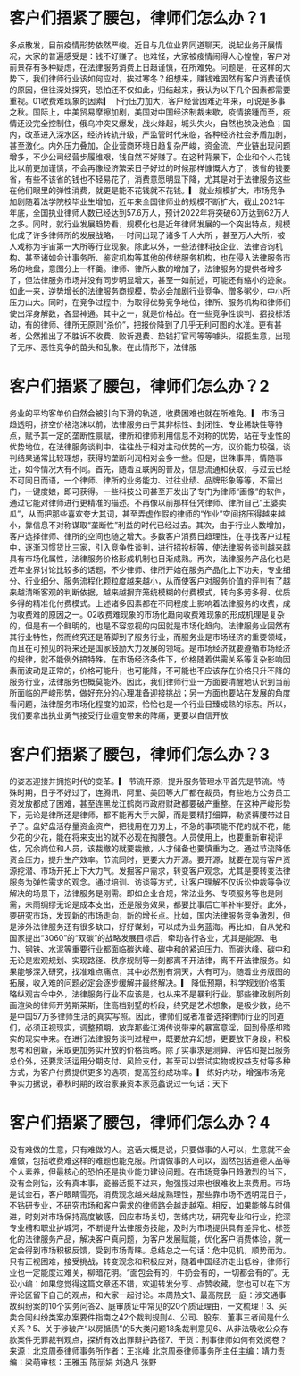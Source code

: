 # 客户们捂紧了腰包，律师们怎么办？1

多点散发，目前疫情形势依然严峻。近日与几位业界同道聊天，说起业务开展情况，大家的普遍感受是：钱不好赚了。也难怪，大家被疫情闹得人心惶惶，客户对前景存有多种疑虑，在法律服务消费上日趋谨慎，在所难免。问题是，在这样的大势下，我们律师行业该如何应对，挨过寒冬？细想来，赚钱难固然有客户消费谨慎的原因，但往深处探究，恐怕还不仅如此，归结起来，我认为以下几个因素都需要重视。01收费难现象的因素▎ 下行压力加大，客户经营困难近年来，可说是多事之秋。国际上，中美贸易摩擦加剧，美国对中国经济制裁未歇，疫情接踵而至，疫情还没完全控制住，俄乌冲突又爆发，战火烽起，城头失火，自然也殃及池鱼；国内，改革进入深水区，经济转轨升级，严监管时代来临，各种经济社会矛盾加剧，甚至激化。内外压力叠加，企业营商环境日趋复杂严峻，资金流、产业链出现问题增多，不少公司经营步履维艰，钱自然不好赚了。在这种背景下，企业和个人花钱比以前更加谨慎，不会再像经济繁荣日子好过的时候那样慷慨大方了，该省的钱要省，有些不该省的钱也不轻易花了，消费意愿明显下降，尤其是对于法律服务这些在他们眼里的弹性消费，就更是能不花钱就不花钱。▎ 就业规模扩大，市场竞争加剧随着法学院校毕业生增加，近年来全国律师业的规模不断扩大，截止2021年年底，全国执业律师人数已经达到57.6万人，预计2022年将突破60万达到62万人之多。同时，就行业发展趋势看，规模化也是近年律师发展的一个突出特点，规模化成了许多律师所的发展战略，一时间出现了诸多千人大所 ，甚至万人大所，被人戏称为宇宙第一大所等行业现象。除此以外，一些法律科技企业、法律咨询机构、甚至诸如会计事务所、鉴定机构等其他的传统服务机构，也在侵入法律服务市场的地盘，意图分上一杯羹。律师、律所人数的增加了，法律服务的提供者增多了，但法律服务市场并没有同步明显增大，甚至一如前述，可能还有缩小的迹象。如此一来，逆势增长的法律服务商规模，势必会加剧行业竞争。僧多粥少，中小所压力山大。同时，在竞争过程中，为取得优势竞争地位，律所、服务机构和律师们使出浑身解数，各显神通。其中之一，就是价格战。在一些竞争性谈判、招投标活动，有的律师、律所无原则“杀价”，把报价降到了几乎无利可图的水准。更有甚者，公然推出了不胜诉不收费、败诉退费、垫钱打官司等等噱头，招揽生意，出现了无序、恶性竞争的苗头和乱象。在此情形下，法律服

# 客户们捂紧了腰包，律师们怎么办？2

务业的平均客单价自然会被引向下滑的轨道，收费困难也就在所难免。▎ 市场日趋透明，挤空价格泡沫以前，法律服务由于其非标性、封闭性、专业稀缺性等特点，赋予其一定的垄断性禀赋，律所和律师利用信息不对称的优势，站在专业性的优势地位，在法律服务谈判中，往往处于相对主动优势的一方，议价能力较强，谈判结果通常比较理想，获得的垄断利润相对会多一些。但是，世殊事异，情随事迁，如今情况大有不同。首先，随着互联网的普及，信息流通和获取，与过去已经不可同日而语，一个律师、律所的业务能力、过往业绩、品牌形象等等，不需出门，一键度娘，即可获得。一些科技公司甚至开发出了专门为律师“画像”的软件，通过它能对律师进行更精准的描述。不再像以前那样任凭律师、律所自己“王婆卖瓜”，从而把那些喜欢夸大其词，甚至弄虚作假的律师的“作业”空间挤压得越来越小，靠信息不对称谋取“垄断性”利益的时代已经过去。其次，由于行业人数增加，客户选择律师、律所的空间也随之增大。多数客户消费日趋理性，在寻找客户过程中，逐渐习惯货比三家，引入竞争性谈判，进行招投标等，使法律服务谈判越来越具有市场化属性，法律服务价格形成机制也日渐成熟。再次，法律服务产品化也是近年业界讨论比较多的话题，不少律师、律所开始在服务产品化上下功夫，专业细分、行业细分、服务流程化颗粒度越来越小，从而使客户对服务价值的评判有了越来越清晰客观的判断依据，越来越摒弃笼统模糊的付费模式，转向多劳多得、优质多得的精准化付费模式。上述诸多因素都在不同程度上影响着法律服务的收费，成为收费难的原因之一。02收费难现象的市场化趋向收费难现象的形成机理是复杂的，但是有一个鲜明的，也是不容忽视的内因就是市场化趋向。法律服务业固然有其行业特性，然而终究还是落脚到了服务行业，而服务业是市场经济的重要领域，而且在可预见的将来还是国家鼓励大力发展的领域。是市场经济就要遵循市场经济的规律，就不能例外搞特殊。在市场经济条件下，价格随着供需关系等复杂影响因素而波动是正常的，价格可能升，也可能降，不可能也不应该存在价格只升不降的服务行业，法律服务也概莫能外。因此，我们律师行业一方面要清醒地认识到当前所面临的严峻形势，做好充分的心理准备迎接挑战；另一方面也要站在发展的角度看问题，法律服务市场化程度的加深，恰恰也是一个行业日臻成熟的标志。所以，我们要拿出执业勇气接受行业嬗变带来的阵痛，更要以自信开放

# 客户们捂紧了腰包，律师们怎么办？3

的姿态迎接并拥抱时代的变革。▎ 节流开源，提升服务管理水平首先是节流。特殊时期，日子不好过了，连腾讯、阿里、美团等大厂都在裁员，有些地方公务员工资发放都成了困难，甚至连黑龙江鹤岗市政府财政都要破产重整。在这种严峻形势下，无论是律所还是律师，都不能再大手大脚，而是要精打细算，勒紧裤腰带过日子了。盘好盘活存量资金资产，把钱用在刀刃上，不急的事项能不花的就不花，能少花的少花，能在将来支出的就不必现在掏腰包。人员使用上，也要重新审视评估，冗余岗位和人员，该裁撤的就要裁撤，人才储备也要慎重为之。通过节流降低资金压力，提升生产效率。节流同时，更要大力开源。要开源，就要在现有客户资源挖潜、市场开拓上下大力气。发掘客户需求，转变客户观念，尤其是要转变法律服务为弹性需求的观念。通过培训、访谈等方式，让客户理解不仅诉讼仲裁等争议解决的场景下，法律服务是刚需。即如企业合规，常法业务、专项服务等也是刚需，未雨绸缪无论是成本支出，还是服务效果，都要比事后亡羊补牢要好。此外，要研究市场，发现新的市场走向，新的增长点。比如，国内法律服务竞争激烈，但是涉外法律服务还有很多缺口，好好谋划，可以成为业务蓝海。再比如，自从党和国家提出“3060”的“双碳”的战略发展目标后，牵动各行各业，尤其是能源、电力、钢铁、水泥等重要行业都面临碳达峰、碳中和的紧迫压力。而碳达峰、碳中和无论是宏观规划、实现路径、秩序规制等一刻都离不开法律，离不开法律服务。如果能够深入研究，找准难点痛点，其中必然别有洞天，大有可为。随着业务版图的拓展，收入难的问题必定会逐步缓解并最终解决。▎ 降低预期，科学规划价格策略纵观古今中外，法律服务行业不应该是，也从来不是暴利行业。那些律政剧所刻画渲染的律师开劳斯莱斯，住高档别墅的桥段，终究是艺术想象，是极少数，绝不是中国57万多律师生活的真实写照。因此，律师们或者准备选择律师行业的同道们，必须正视现实，调整预期，放弃那些江湖传说带来的暴富意淫，回到骨感却踏实的现实中来。在进行法律服务谈判过程中，既要放弃幻想，更要放下身段，积极思考和创新，采取更加务实开放的价格策略。除了实事求是测算、评估和提出服务总价外，还要灵活运用分期支付、风险支付，甚至可以尝试实物或权益支付等多种方式，为客户付费提供更多的选项，提高签约成功率。▎ 练好内功，增强市场竞争实力据说，春秋时期的政治家兼资本家范蠡说过一句话：天下

# 客户们捂紧了腰包，律师们怎么办？4

没有难做的生意，只有难做的人。这话大概是说，只要做事的人可以，生意就不会难做，包括收费难这样的难题也能克服。所谓做事的人可以，固然包括道德人品等个人素养，但最核心的恐怕还是执业能力建设问题。在市场竞争日趋激烈的当下，没有金刚钻，没有真本事，瓷器活揽不过来，勉强揽过来也很难收上来费用。市场是试金石，客户眼睛雪亮，消费观念越来越成熟理性，那些靠市场不透明混日子，不钻研专业，不研究市场和客户需求的律师路会越走越窄。相反，如果能够与时俱进，时刻对市场保持高度敏感，回应市场关切，苦练内功，研究专业和行业，挖深专业槽和职业护城河，不断提升法律服务技能，及时为市场提供具有差异化、标签化的法律服务产品，解决客户真问题，为客户发展赋能，优化客户消费体验，就一定会得到市场积极反馈，受到市场青睐。总结总之一句话：危中见机，顺势而为。只有正视困难，接受挑战，转变观念和积极应对，随着中国经济走出低谷，律师行业也一定能度过难关，柳暗花明。“面包会有的，牛奶会有的，一切都会有的”。无讼小编：如果您觉得这篇文章还不错，欢迎转发分享、点赞收藏，您也可以在下方评论区留下自己的观点，和大家一起讨论。本周热文1、最高院民一庭：涉交通事故纠纷案的10个实务问答2、庭审质证中常见的20个质证理由，一文梳理！3、买卖合同纠纷类案办案要件指南之42个裁判规则4、公司、股东、董事三者间是什么关系？5、关于涉破产“以房抵债”的5大类问题18条裁判意见6、从非法吸收公众存款案件无罪裁判观点，探析有效出罪辩护路径7、干货：刑事律师如何有效阅卷？来源：北京周泰律师事务所作者：王兆峰 北京周泰律师事务所主任主编：靖力责编：梁萌审核：王雅玉 陈丽娟 刘逸凡 张野

